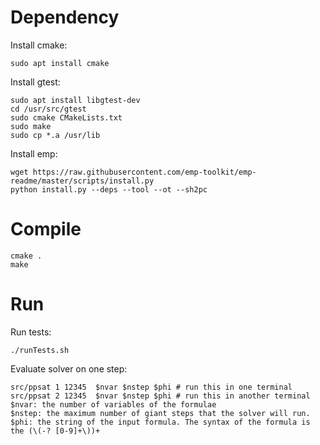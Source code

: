 # Dependency
Install cmake:
```shell
sudo apt install cmake
```

Install gtest:
```shell
sudo apt install libgtest-dev
cd /usr/src/gtest
sudo cmake CMakeLists.txt
sudo make
sudo cp *.a /usr/lib
```

Install emp:
```shell
wget https://raw.githubusercontent.com/emp-toolkit/emp-readme/master/scripts/install.py
python install.py --deps --tool --ot --sh2pc
```


# Compile
```shell
cmake .
make
```

# Run
Run tests:
```shell
./runTests.sh
```

Evaluate solver on one step:
```shell
src/ppsat 1 12345  $nvar $nstep $phi # run this in one terminal
src/ppsat 2 12345  $nvar $nstep $phi # run this in another terminal
$nvar: the number of variables of the formulae
$nstep: the maximum number of giant steps that the solver will run. 
$phi: the string of the input formula. The syntax of the formula is the (\(-? [0-9]+\))+
```
